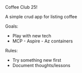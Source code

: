 Coffee Club 25! 

A simple crud app for listing coffee 

Goals: 
- Play with new tech
- MCP - Aspire - Az containers


Rules: 
- Try something new first
- Document thoughts/lessons 
